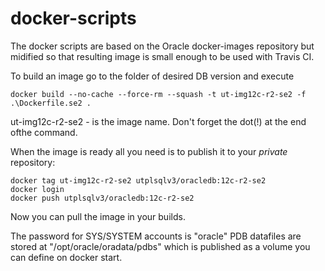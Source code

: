 # docker-scripts
The docker scripts are based on the Oracle docker-images repository but midified so that resulting image is small enough to be used with Travis CI.

To build an image go to the folder of desired DB version and execute
```
docker build --no-cache --force-rm --squash -t ut-img12c-r2-se2 -f .\Dockerfile.se2 .
```
ut-img12c-r2-se2 - is the image name. 
Don't forget the dot(!) at the end ofthe command.

When the image is ready all you need is to publish it to your _private_ repository:
```
docker tag ut-img12c-r2-se2 utplsqlv3/oracledb:12c-r2-se2
docker login
docker push utplsqlv3/oracledb:12c-r2-se2
```

Now you can pull the image in your builds.

The password for SYS/SYSTEM accounts is "oracle"
PDB datafiles are stored at "/opt/oracle/oradata/pdbs" which is published as a volume you can define on docker start.